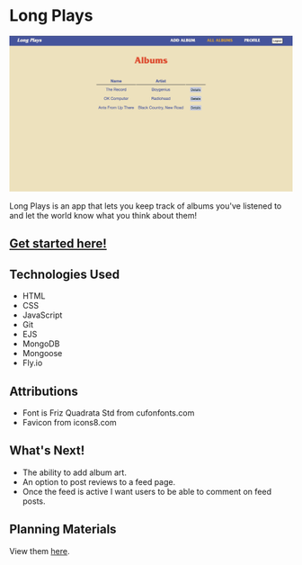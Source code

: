 # Long Plays

![App Screenshot](https://github.com/trentonwahr/album-tracker/blob/main/public/images/app-screenshot.png)

Long Plays is an app that lets you keep track of albums you've listened to and let the world know what you think about them!

## [Get started here!](album-tracker.fly.dev)

## Technologies Used

- HTML
- CSS
- JavaScript
- Git
- EJS
- MongoDB
- Mongoose
- Fly.io

## Attributions

- Font is Friz Quadrata Std from cufonfonts.com
- Favicon from icons8.com

## What's Next!

- The ability to add album art.
- An option to post reviews to a feed page.
- Once the feed is active I want users to be able to comment on feed posts.

## Planning Materials

View them [here](https://trello.com/b/LEwes33Y/album-tracker).